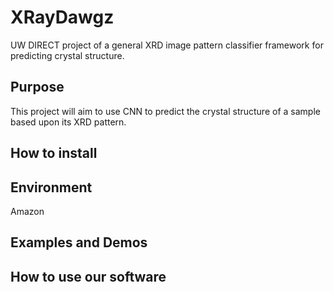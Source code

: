 # XRayDawgz
UW DIRECT project of a general XRD image pattern classifier framework for predicting crystal structure.

## Purpose
This project will aim to use CNN to predict the crystal structure of a sample based upon its XRD pattern.

## How to install



## Environment
Amazon


## Examples and Demos



## How to use our software


